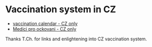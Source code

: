# Vaccination system in CZ
* [vaccination calendar - CZ only](https://www.wikiskripta.eu/w/Aktivn%C3%AD_imunizace?fbclid=IwAR0Gul5lucggXTrTaOK8tJlAL9dJdVDVForZrBZWKU6UpTqG3xPVotFaDeA)
* [Medici pro ockovani - CZ only](https://www.mediciproockovani.cz/?fbclid=IwAR0hWBCOx0j3fIY0vM2ZWvkGmatYuGWpe3ze7_022mGEr7-RU1Zf49mthcM)

Thanks T.Ch. for links and enlightening into CZ vaccination system.
